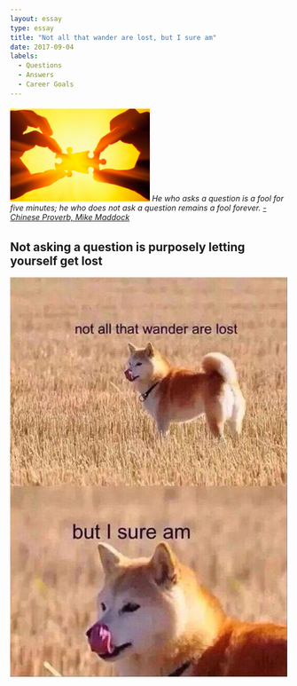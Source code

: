 ```yaml
---
layout: essay
type: essay
title: "Not all that wander are lost, but I sure am"
date: 2017-09-04
labels:
  - Questions
  - Answers
  - Career Goals
---
```

<h6> <img src="../images/piece.jpg" width = "50%">  He who asks a question is a fool for five minutes; he who does not ask a question remains a fool forever. <a href="https://www.forbes.com/sites/mikemaddock/2013/07/09/the-best-question-to-ask-people-who-are-really-smart-so-you-can-learn-from-them/#32dbaa503513">- Chinese Proverb, Mike Maddock</a> </h6>



##  Not asking a question is purposely letting yourself get lost
<img class="ui small left floated image" src="../images/lost.png"> 
